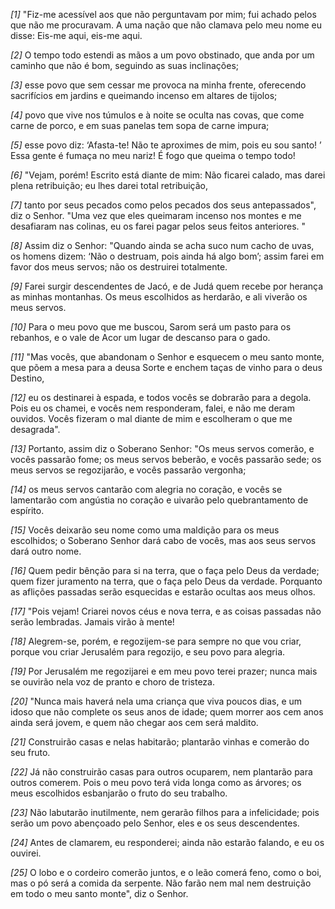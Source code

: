 *[1]* "Fiz-me acessível aos que não perguntavam por mim; fui achado pelos que não me procuravam. A uma nação que não clamava pelo meu nome eu disse: Eis-me aqui, eis-me aqui.

*[2]* O tempo todo estendi as mãos a um povo obstinado, que anda por um caminho que não é bom, seguindo as suas inclinações;

*[3]* esse povo que sem cessar me provoca na minha frente, oferecendo sacrifícios em jardins e queimando incenso em altares de tijolos;

*[4]* povo que vive nos túmulos e à noite se oculta nas covas, que come carne de porco, e em suas panelas tem sopa de carne impura;

*[5]* esse povo diz: ‘Afasta-te! Não te aproximes de mim, pois eu sou santo! ’ Essa gente é fumaça no meu nariz! É fogo que queima o tempo todo!

*[6]* "Vejam, porém! Escrito está diante de mim: Não ficarei calado, mas darei plena retribuição; eu lhes darei total retribuição,

*[7]* tanto por seus pecados como pelos pecados dos seus antepassados", diz o Senhor. "Uma vez que eles queimaram incenso nos montes e me desafiaram nas colinas, eu os farei pagar pelos seus feitos anteriores. "

*[8]* Assim diz o Senhor: "Quando ainda se acha suco num cacho de uvas, os homens dizem: ‘Não o destruam, pois ainda há algo bom’; assim farei em favor dos meus servos; não os destruirei totalmente.

*[9]* Farei surgir descendentes de Jacó, e de Judá quem recebe por herança as minhas montanhas. Os meus escolhidos as herdarão, e ali viverão os meus servos.

*[10]* Para o meu povo que me buscou, Sarom será um pasto para os rebanhos, e o vale de Acor um lugar de descanso para o gado.

*[11]* "Mas vocês, que abandonam o Senhor e esquecem o meu santo monte, que põem a mesa para a deusa Sorte e enchem taças de vinho para o deus Destino,

*[12]* eu os destinarei à espada, e todos vocês se dobrarão para a degola. Pois eu os chamei, e vocês nem responderam, falei, e não me deram ouvidos. Vocês fizeram o mal diante de mim e escolheram o que me desagrada".

*[13]* Portanto, assim diz o Soberano Senhor: "Os meus servos comerão, e vocês passarão fome; os meus servos beberão, e vocês passarão sede; os meus servos se regozijarão, e vocês passarão vergonha;

*[14]* os meus servos cantarão com alegria no coração, e vocês se lamentarão com angústia no coração e uivarão pelo quebrantamento de espírito.

*[15]* Vocês deixarão seu nome como uma maldição para os meus escolhidos; o Soberano Senhor dará cabo de vocês, mas aos seus servos dará outro nome.

*[16]* Quem pedir bênção para si na terra, que o faça pelo Deus da verdade; quem fizer juramento na terra, que o faça pelo Deus da verdade. Porquanto as aflições passadas serão esquecidas e estarão ocultas aos meus olhos.

*[17]* "Pois vejam! Criarei novos céus e nova terra, e as coisas passadas não serão lembradas. Jamais virão à mente!

*[18]* Alegrem-se, porém, e regozijem-se para sempre no que vou criar, porque vou criar Jerusalém para regozijo, e seu povo para alegria.

*[19]* Por Jerusalém me regozijarei e em meu povo terei prazer; nunca mais se ouvirão nela voz de pranto e choro de tristeza.

*[20]* "Nunca mais haverá nela uma criança que viva poucos dias, e um idoso que não complete os seus anos de idade; quem morrer aos cem anos ainda será jovem, e quem não chegar aos cem será maldito.

*[21]* Construirão casas e nelas habitarão; plantarão vinhas e comerão do seu fruto.

*[22]* Já não construirão casas para outros ocuparem, nem plantarão para outros comerem. Pois o meu povo terá vida longa como as árvores; os meus escolhidos esbanjarão o fruto do seu trabalho.

*[23]* Não labutarão inutilmente, nem gerarão filhos para a infelicidade; pois serão um povo abençoado pelo Senhor, eles e os seus descendentes.

*[24]* Antes de clamarem, eu responderei; ainda não estarão falando, e eu os ouvirei.

*[25]* O lobo e o cordeiro comerão juntos, e o leão comerá feno, como o boi, mas o pó será a comida da serpente. Não farão nem mal nem destruição em todo o meu santo monte", diz o Senhor.

